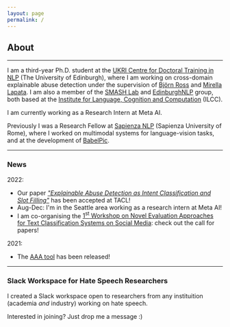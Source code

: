 ```yaml
---
layout: page
permalink: /
---
```


## About

---

I am a third-year Ph.D. student at the [UKRI Centre for Doctoral Training in NLP](http://web.inf.ed.ac.uk/cdt/natural-language-processing) (The University of Edinburgh), where I am working on cross-domain explainable abuse detection under the supervision of [Björn Ross](https://sweb.inf.ed.ac.uk/bross3/) and [Mirella Lapata](https://homepages.inf.ed.ac.uk/mlap/). I am also a member of the [SMASH Lab](https://smash.inf.ed.ac.uk/) and [EdinburghNLP](https://edinburghnlp.inf.ed.ac.uk/) group, both based at the [Institute for Language, Cognition and Computation](http://web.inf.ed.ac.uk/ilcc) (ILCC).


I am currently working as a Research Intern at Meta AI.


Previously I was a Research Fellow at [Sapienza NLP](http://nlp.uniroma1.it/) (Sapienza University of Rome), where I worked on multimodal systems for language-vision tasks, and at the development of [BabelPic](https://sapienzanlp.github.io/babelpic/).

---

### News

2022:
* Our paper [_"Explainable Abuse Detection as Intent Classification and Slot Filling"_](https://arxiv.org/pdf/2210.02659.pdf) has been accepted at TACL!
* Aug-Dec: I'm in the Seattle area working as a research intern at Meta AI!
* I am co-organising the [1<sup>st</sup> Workshop on Novel Evaluation Approaches for Text Classification Systems on Social Media](https://neatclass-workshop.github.io/): check out the call for papers!

2021:
* The [AAA tool](https://github.com/Ago3/Adversifier) has been released!

---

### Slack Workspace for Hate Speech Researchers

I created a Slack workspace open to researchers from any instituition (academia _and_ industry) working on hate speech.

Interested in joining? Just drop me a message :)
